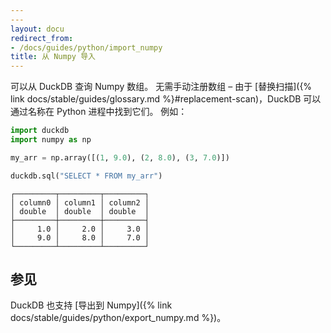 ```yaml
---
---
layout: docu
redirect_from:
- /docs/guides/python/import_numpy
title: 从 Numpy 导入
---
```


可以从 DuckDB 查询 Numpy 数组。
无需手动注册数组 –
由于 [替换扫描]({% link docs/stable/guides/glossary.md %}#replacement-scan)，DuckDB 可以通过名称在 Python 进程中找到它们。
例如：

```python
import duckdb
import numpy as np

my_arr = np.array([(1, 9.0), (2, 8.0), (3, 7.0)])

duckdb.sql("SELECT * FROM my_arr")
```

```text
┌─────────┬─────────┬─────────┐
│ column0 │ column1 │ column2 │
│ double  │ double  │ double  │
├─────────┼─────────┼─────────┤
│     1.0 │     2.0 │     3.0 │
│     9.0 │     8.0 │     7.0 │
└─────────┴─────────┴─────────┘
```

## 参见

DuckDB 也支持 [导出到 Numpy]({% link docs/stable/guides/python/export_numpy.md %})。